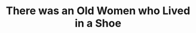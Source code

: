 ---
layout: piece
collection_: beading
title: There was an Old Women who Lived in a Shoe
image: there-was-an-old-women-who-lived-in-a-shoe.jpg
media: Seed beads, found objects, fimo, wood, cloth, threads
dimensions: 11" x 11" unframed, 13½ x 13½ framed.  Matted glassed shadow box maple frame 2" deep.
description: Peyote Stitch, varying size see beads, single thread beading, texturing techniques.
price: $1000
create_date: 2014
---